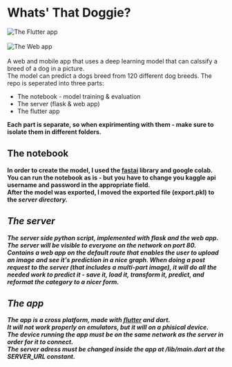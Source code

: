 # Whats' That Doggie?
![The Flutter app](https://github.com/LoliamShely/Whats-That-Doggie/blob/master/simulator_detector.gif)<br><br>
![The Web app](https://github.com/LoliamShely/Whats-That-Doggie/blob/master/webapp_demo.gif)<br><br>
A web and mobile app that uses a deep learning model that can calssify a breed of a dog in a picture. <br>
The model can predict a dogs breed from 120 different dog breeds.
The repo is seperated into three parts:
* The notebook - model training & evaluation
* The server (flask & web app)
* The flutter app <br>

<b>Each part is separate, so when expirimenting with them - make sure to isolate them in different folders.<b>

## The notebook
In order to create the model, I used the [fastai](https://github.com/fastai/fastai) library and google colab.<br>
You can run the notebook as is - but you have to change you kaggle api username and password in the appropriate field.<br>
After the model was exported, I moved the exported file (export.pkl) to the <i>server<i> directory.<br>

## The server
The server side python script, implemented with flask and the web app.<br>
The server will be visible to everyone on the network on port 80.<br>
Contains a web app on the default route that enables the user to upload an image and see it's prediction in a nice graph.
When doing a post request to the server (that includes a multi-part image), it will do all the needed work to predict it - save it, load it, transform it, predict, and reformat the category to a nicer form.

## The app
The app is a cross platform, made with [flutter](https://github.com/flutter/flutter) and dart.<br>
It will not work properly on emulators, but it will on a phisical device. <br>
The device running the app must be on the same network as the server in order for it to connect. <br>
The server adress must be changed inside the app at /lib/main.dart at the <i>SERVER_URL<i> constant.
